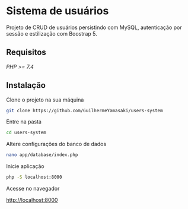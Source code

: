 # Sistema de usuários

Projeto de CRUD de usuários persistindo com MySQL, autenticação por sessão e estilização com Boostrap 5.

## Requisitos

<i> PHP >= 7.4</i>

## Instalação

Clone o projeto na sua máquina

```bash
git clone https://github.com/GuilhermeYamasaki/users-system
```
Entre na pasta

```bash
cd users-system
```

Altere configurações do banco de dados

```bash
nano app/database/index.php
```

Inicie aplicação

```bash
php -S localhost:8000
```

Acesse no navegador

<a href="http://localhost:8000">http://localhost:8000</a>
